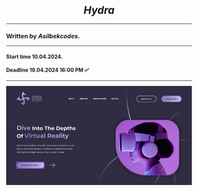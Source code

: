 ___<h1 align="center">Hydra</h1>___

---

### Written by ___Asilbekcodes.___

---

#### Start time 10.04.2024.

#### Deadline 19.04.2024 16:00 PM ✅

---

<img src="./assets/Readme img/ReadME-img.png">